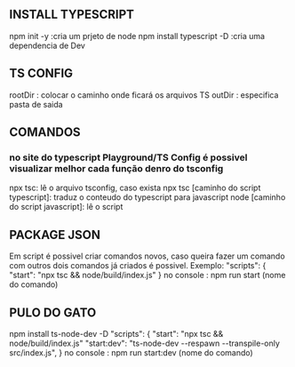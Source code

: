 ## INSTALL TYPESCRIPT
npm init -y :cria um prjeto de node
npm install typescript -D :cria uma dependencia de Dev

## TS CONFIG
rootDir : colocar o caminho onde ficará os arquivos TS
outDir : especifica pasta de saida

## COMANDOS
### no site do typescript Playground/TS Config é possivel visualizar melhor cada função denro do tsconfig
npx tsc: lê o arquivo tsconfig, caso exista
npx tsc [caminho do script typescript]: traduz o conteudo do typescript para javascript
node [caminho do script javascript]: lê o script 

## PACKAGE JSON
Em script é possivel criar comandos novos, caso queira fazer um comando com outros dois comandos já criados é possivel.
Exemplo: 
"scripts": {
    "start": "npx tsc && node/build/index.js"
}
no console : npm run start (nome do comando)

## PULO DO GATO
npm install ts-node-dev -D
"scripts": {
    "start": "npx tsc && node/build/index.js"
    "start:dev": "ts-node-dev --respawn --transpile-only src/index.js",
}
no console : npm run start:dev (nome do comando)
